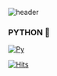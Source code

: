 

<!--
**whgmltn/whgmltn** is a ✨ _special_ ✨ repository because its `README.md` (this file) appears on your GitHub profile.

Here are some ideas to get you started:

- 🔭 I’m currently working on ...
- 🌱 I’m currently learning ...
- 👯 I’m looking to collaborate on ...
- 🤔 I’m looking for help with ...
- 💬 Ask me about ...
- 📫 How to reach me: ...
- 😄 Pronouns: ...
- ⚡ Fun fact: ...
-->
![header](https://capsule-render.vercel.app/api?type=waving&color=99c9f9&height=300&section=header&text=HEE💻Coding&fontSize=70)
### PYTHON 💭
[![Py](https://img.shields.io/badge/Python-87CEFA?style=flat-square&logo=python&logoColor=#3776AB)](https://github.com/whgmltn/python)

[![Hits](https://hits.seeyoufarm.com/api/count/incr/badge.svg?url=https%3A%2F%2Fgithub.com%2Fwhgmltn%2Fwhgmltn&count_bg=%2378A2E3&title_bg=%233061B6&icon=&icon_color=%23E7E7E7&title=hits&edge_flat=false)](https://hits.seeyoufarm.com)
